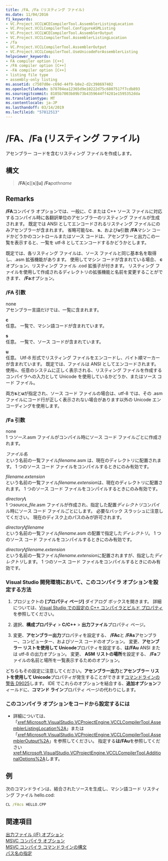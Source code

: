 ```yaml
---
title: /FA、/Fa (リスティング ファイル)
ms.date: 11/04/2016
f1_keywords:
- VC.Project.VCCLWCECompilerTool.AssemblerListingLocation
- VC.Project.VCCLCompilerTool.ConfigureASMListing
- VC.Project.VCCLWCECompilerTool.AssemblerOutput
- VC.Project.VCCLCompilerTool.AssemblerListingLocation
- /fa
- VC.Project.VCCLCompilerTool.AssemblerOutput
- VC.Project.VCCLCompilerTool.UseUnicodeForAssemblerListing
helpviewer_keywords:
- FA compiler option [C++]
- /FA compiler option [C++]
- -FA compiler option [C++]
- listing file type
- assembly-only listing
ms.assetid: c7507d0e-c69d-44f9-b8e2-d2c398697402
ms.openlocfilehash: b78704ea12365d9e10222d75c6807517f7cdb893
ms.sourcegitcommit: 8105b7003b89b73b4359644ff4281e1595352dda
ms.translationtype: MT
ms.contentlocale: ja-JP
ms.lasthandoff: 03/14/2019
ms.locfileid: "57812513"
---
```

# <a name="fa-fa-listing-file"></a>/FA、/Fa (リスティング ファイル)

アセンブラー コードを含むリスティング ファイルを作成します。

## <a name="syntax"></a>構文

> **/FA**[**c**\][**s**\]**[u]** **/Fa**_pathname_

## <a name="remarks"></a>Remarks

**/FA**コンパイラ オプションでは、一般に、C または C++ ソース ファイルに対応するコンパイル時に各翻訳単位のアセンブラーのリスティング ファイルが生成されます。 既定では ANSI としてエンコードされるリスティング ファイルにのみアセンブラーが含まれます。 省略可能な**c**、 **s**、および**u**引数 **/FA**マシン コードかどうかのコントロールまたはソース コードは、アセンブラーと出力この一覧を表示すると、一覧を utf-8 としてエンコードするかどうかとします。

既定では、各リスティング ファイルは、ソース ファイルと同じ基本名を取得し、.asm 拡張機能があります。 使用してマシン コードが含まれている場合、 **c**オプション、リスティング ファイル .cod 拡張子が付きます。 リスティング ファイルを使用して作成されるディレクトリの拡張機能と名前を変更することができます、 **/Fa**オプション。

### <a name="fa-arguments"></a>/FA 引数

none<br/>
アセンブラー言語だけでは、一覧に含まれます。

**c**<br/>
任意。 一覧で、マシン語コードが含まれています。

**s**<br/>
任意。 一覧で、ソース コードが含まれています。

**u**<br/>
任意。 Utf-8 形式でリスティング ファイルをエンコードし、バイト順マーカーが含まれています。 既定では、ファイルは ANSI としてエンコードされます。 使用`u`、任意のシステムに正しく表示される、リスティング ファイルを作成するコンパイラへの入力として Unicode を使用しているかどうか、またはソース コード ファイル。

両方**s**と**u**が指定され、ソース コード ファイルの場合は、utf-8 では、その .asm ファイルにコード行が正しく表示されない場合があります以外の Unicode エンコーディングを使用します。

### <a name="fa-argument"></a>/Fa 引数

none<br/>
1 つ*ソース*.asm ファイルがコンパイル時にソース コード ファイルごとに作成されます。

*ファイル名*<br/>
という名前の一覧ファイル*filename*.asm は、現在のディレクトリに配置されます。 1 つのソース コード ファイルをコンパイルするときにのみ有効です。

*filename.extension*<br/>
という名前の一覧ファイル*filename.extension*は、現在のディレクトリに配置されます。 1 つのソース コード ファイルをコンパイルするときにのみ有効です。

*directory*__\\__<br/>
1 つ*source_file*.asm ファイルが作成され、指定した配置*ディレクトリ*コンパイル時にソース コード ファイルごとにします。 必要なバック スラッシュに注意してください。 現在のディスク上のパスのみが許可されます。

*directory*__\\__*filename*<br/>
という名前の一覧ファイル*filename*.asm の配置で指定した*ディレクトリ*。 1 つのソース コード ファイルをコンパイルするときにのみ有効です。

*directory*__\\__*filename.extension*<br/>
という名前の一覧ファイル*filename.extension*に配置されますが、指定した*ディレクトリ*します。 1 つのソース コード ファイルをコンパイルするときにのみ有効です。

### <a name="to-set-this-compiler-option-in-the-visual-studio-development-environment"></a>Visual Studio 開発環境において、このコンパイラ オプションを設定する方法

1. プロジェクトの **[プロパティ ページ]** ダイアログ ボックスを開きます。 詳細については、[Visual Studio での設定の C++ コンパイラとビルド プロパティ](../working-with-project-properties.md)を参照してください。

1. 選択、**構成プロパティ** > **C/C++** > **出力ファイル**プロパティ ページ。

1. 変更、**アセンブラー出力**プロパティを設定する、 **/FAc**と **/FAs**アセンブラー、コンピューター、およびソース コードのオプション。 変更、**アセンブラー リストを使用して Unicode**プロパティを設定する、**は/FAu** ANSI または utf-8 の出力オプション。 変更、 **ASM リストの場所**を設定する、 **/Fa**ファイルの名前と場所を一覧表示するためのオプション。

どちらもその設定に注意してください。**アセンブラー出力**と**アセンブラー リストを使用して Unicode**プロパティが発生することができます[コマンドラインの警告 D9025](../../error-messages/tool-errors/command-line-warning-d9025.md)します。 IDE でこれらのオプションを結合する、**追加オプション**フィールドに、**コマンド ライン**プロパティ ページの代わりにします。

### <a name="to-set-this-compiler-option-programmatically"></a>このコンパイラ オプションをコードから設定するには

- 詳細については、「<xref:Microsoft.VisualStudio.VCProjectEngine.VCCLCompilerTool.AssemblerListingLocation%2A>」または「<xref:Microsoft.VisualStudio.VCProjectEngine.VCCLCompilerTool.AssemblerOutput%2A>」を参照してください。 指定する**は/FAu**を参照してください<xref:Microsoft.VisualStudio.VCProjectEngine.VCCLCompilerTool.AdditionalOptions%2A>します。

## <a name="example"></a>例

次のコマンドラインは、結合されたソースを生成し、マシン語コード リスティング ファイル hello.cod:

```cmd
CL /FAcs HELLO.CPP
```

## <a name="see-also"></a>関連項目

[出力ファイル (/F) オプション](output-file-f-options.md)<br/>
[MSVC コンパイラ オプション](compiler-options.md)<br/>
[MSVC コンパイラ コマンドラインの構文](compiler-command-line-syntax.md)<br/>
[パス名の指定](specifying-the-pathname.md)
